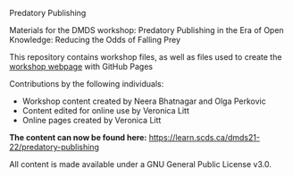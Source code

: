Predatory Publishing

Materials for the DMDS workshop: Predatory Publishing in the Era of Open Knowledge: Reducing the Odds of Falling Prey 

This repository contains workshop files, as well as files used to create the [workshop webpage](https://scds.github.io/Predatory-Publishing/) with GitHub Pages   

Contributions by the following individuals: 
- Workshop content created by Neera Bhatnagar and Olga Perkovic
- Content edited for online use by Veronica Litt 
- Online pages created by Veronica Litt 

**The content can now be found here:** <https://learn.scds.ca/dmds21-22/predatory-publishing>

All content is made available under a GNU General Public License v3.0.
